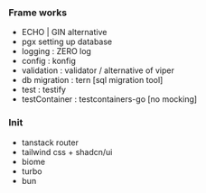 ### Frame works

- ECHO | GIN alternative
- pgx setting up database
- logging : ZERO log
- config : konfig
- validation : validator / alternative of viper
- db migration : tern [sql migration tool]
- test : testify
- testContainer : testcontainers-go [no mocking]

### Init

- tanstack router
- tailwind css + shadcn/ui
- biome
- turbo
- bun
